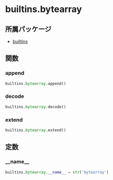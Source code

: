 # builtins.bytearray

## 所属パッケージ
- [builtins](../../module/builtins)

## 関数

### append
```python
builtins.bytearray.append()
```

### decode
```python
builtins.bytearray.decode()
```

### extend
```python
builtins.bytearray.extend()
```

## 定数

### \_\_name\_\_
```python
builtins.bytearray.__name__ = str('bytearray')
```
